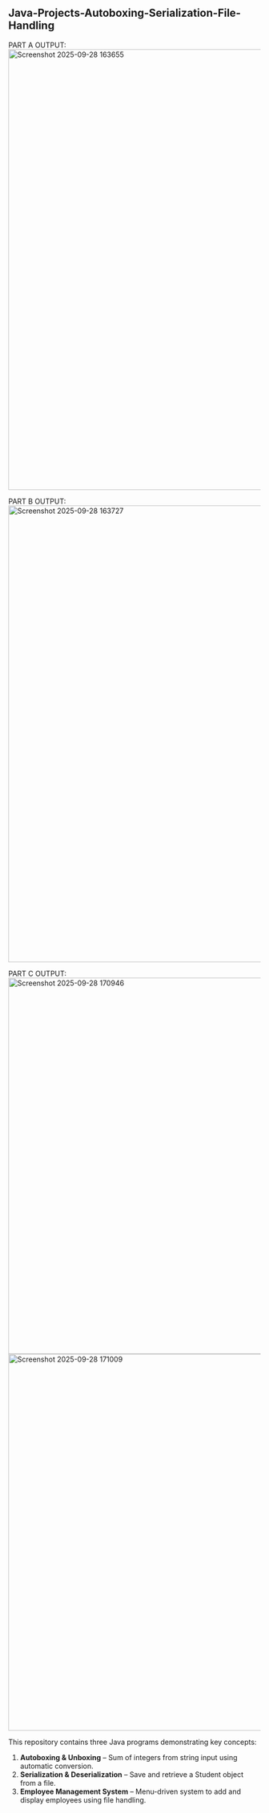 ## Java-Projects-Autoboxing-Serialization-File-Handling
PART A OUTPUT:
<img width="1917" height="881" alt="Screenshot 2025-09-28 163655" src="https://github.com/user-attachments/assets/3d432e55-c632-41e1-bb2e-863d5da6aceb" />

PART B OUTPUT:
<img width="1919" height="913" alt="Screenshot 2025-09-28 163727" src="https://github.com/user-attachments/assets/6a6629f8-edb9-4ba9-a1e3-90abdad2962c" />

PART C OUTPUT:
<img width="1590" height="752" alt="Screenshot 2025-09-28 170946" src="https://github.com/user-attachments/assets/df98353a-dee1-4d34-b83f-fb323895bfa3" />
<img width="1586" height="753" alt="Screenshot 2025-09-28 171009" src="https://github.com/user-attachments/assets/a9456c12-673e-49c1-8ea0-aa8ca125ea81" />


This repository contains three Java programs demonstrating key concepts:

1. **Autoboxing & Unboxing** – Sum of integers from string input using automatic conversion.  
2. **Serialization & Deserialization** – Save and retrieve a Student object from a file.  
3. **Employee Management System** – Menu-driven system to add and display employees using file handling.

